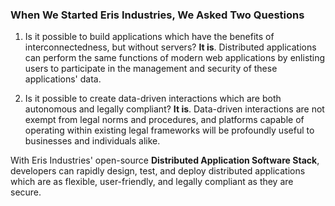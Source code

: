 ### When We Started Eris Industries, We Asked Two Questions

1) Is it possible to build applications which have the benefits of interconnectedness, but without servers? **It is**. Distributed applications can perform the same functions of modern web applications by enlisting users to participate in the management and security of these applications' data.

2) Is it possible to create data-driven interactions which are both autonomous and legally compliant? **It is**. Data-driven interactions are not exempt from legal norms and procedures, and platforms capable of operating within existing legal frameworks will be profoundly useful to businesses and individuals alike.

With Eris Industries' open-source **Distributed Application Software Stack**, developers can rapidly design, test, and deploy distributed applications which are as flexible, user-friendly, and legally compliant as they are secure.
